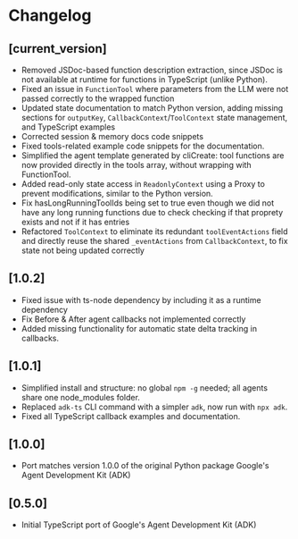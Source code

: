 # Changelog

## [current_version] 
* Removed JSDoc-based function description extraction, since JSDoc is not available at runtime for functions in TypeScript (unlike Python).
* Fixed an issue in `FunctionTool` where parameters from the LLM were not passed correctly to the wrapped function
* Updated state documentation to match Python version, adding missing sections for `outputKey`, `CallbackContext`/`ToolContext` state management, and TypeScript examples
* Corrected session & memory docs code snippets 
* Fixed tools-related example code snippets for the documentation.
* Simplified the agent template generated by cliCreate: tool functions are now provided directly in the tools array, without wrapping with FunctionTool.
* Added read-only state access in `ReadonlyContext` using a Proxy to prevent modifications, similar to the Python version.
* Fix hasLongRunningToolIds being set to true even though we did not have any long running functions due to check checking if that proprety exists and not if it has entries
* Refactored `ToolContext` to eliminate its redundant `toolEventActions` field and directly reuse the shared `_eventActions` from `CallbackContext`, to fix state not being updated correctly

## [1.0.2] 
* Fixed issue with ts-node dependency by including it as a runtime dependency
* Fix Before & After agent callbacks not implemented correctly
* Added missing functionality for automatic state delta tracking in callbacks.

## [1.0.1]
* Simplified install and structure: no global `npm -g` needed; all agents share one node_modules folder.
* Replaced `adk-ts` CLI command with a simpler `adk`, now run with `npx adk`.
* Fixed all TypeScript callback examples and documentation.

## [1.0.0]
* Port matches version 1.0.0 of the original Python package Google's Agent Development Kit (ADK)

## [0.5.0]
* Initial TypeScript port of Google's Agent Development Kit (ADK)
